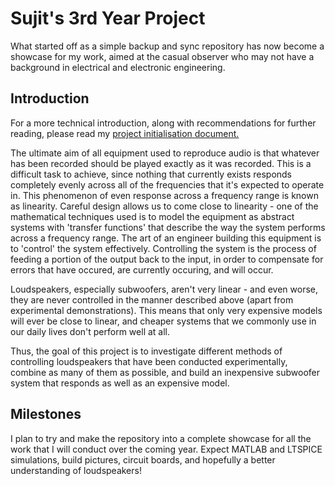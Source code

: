 # Sujit's 3rd Year Project
What started off as a simple backup and sync repository has now become a showcase for my work, aimed at the casual observer who may not have a background in electrical and electronic engineering.

## Introduction
For a more technical introduction, along with recommendations for further reading, please read my [project initialisation document.](https://spez1998.github.io/3rd-year-project/Deliverables/PID/PID_ela17sm.pdf)

The ultimate aim of all equipment used to reproduce audio is that whatever has been recorded should be played exactly as it was recorded. This is a difficult task to achieve, since nothing that currently exists responds completely evenly across all of the frequencies that it's expected to operate in. This phenomenon of even response across a frequency range is known as linearity. Careful design allows us to come close to linearity - one of the mathematical techniques used is to model the equipment as abstract systems with 'transfer functions' that describe the way the system performs across a frequency range. The art of an engineer building this equipment is to 'control' the system effectively. Controlling the system is the process of feeding a portion of the output back to the input, in order to compensate for errors that have occured, are currently occuring, and will occur.

Loudspeakers, especially subwoofers, aren't very linear - and even worse, they are never controlled in the manner described above (apart from experimental demonstrations). This means that only very expensive models will ever be close to linear, and cheaper systems that we commonly use in our daily lives don't perform well at all.

Thus, the goal of this project is to investigate different methods of controlling loudspeakers that have been conducted experimentally, combine as many of them as possible, and build an inexpensive subwoofer system that responds as well as an expensive model. 

## Milestones
I plan to try and make the repository into a complete showcase for all the work that I will conduct over the coming year. Expect MATLAB and LTSPICE simulations, build pictures, circuit boards, and hopefully a better understanding of loudspeakers!
